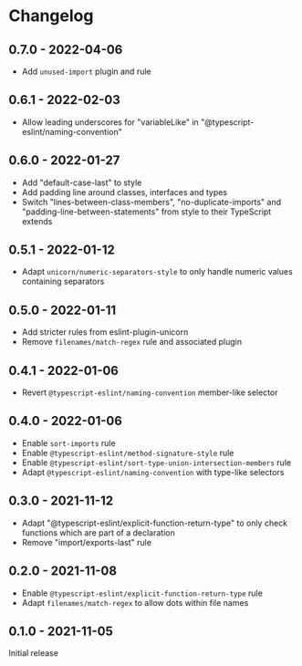 Changelog
=========

0.7.0 - 2022-04-06
------------------

* Add `unused-import` plugin and rule

0.6.1 - 2022-02-03
------------------

* Allow leading underscores for "variableLike" in "@typescript-eslint/naming-convention"

0.6.0 - 2022-01-27
------------------

* Add "default-case-last" to style
* Add padding line around classes, interfaces and types
* Switch "lines-between-class-members", "no-duplicate-imports" and
  "padding-line-between-statements" from style to their TypeScript extends

0.5.1 - 2022-01-12
------------------

* Adapt `unicorn/numeric-separators-style` to only handle numeric values
  containing separators

0.5.0 - 2022-01-11
------------------

* Add stricter rules from eslint-plugin-unicorn
* Remove `filenames/match-regex` rule and associated plugin

0.4.1 - 2022-01-06
------------------

* Revert `@typescript-eslint/naming-convention` member-like selector

0.4.0 - 2022-01-06
------------------

* Enable `sort-imports` rule
* Enable `@typescript-eslint/method-signature-style` rule
* Enable `@typescript-eslint/sort-type-union-intersection-members` rule
* Adapt `@typescript-eslint/naming-convention` with type-like selectors

0.3.0 - 2021-11-12
------------------

* Adapt "@typescript-eslint/explicit-function-return-type" to only check
  functions which are part of a declaration
* Remove "import/exports-last" rule

0.2.0 - 2021-11-08
------------------

* Enable `@typescript-eslint/explicit-function-return-type` rule
* Adapt `filenames/match-regex` to allow dots within file names

0.1.0 - 2021-11-05
------------------

Initial release
